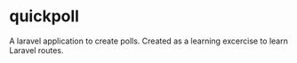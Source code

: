 quickpoll
=========

A laravel application to create polls.
Created as a learning excercise to learn Laravel routes.